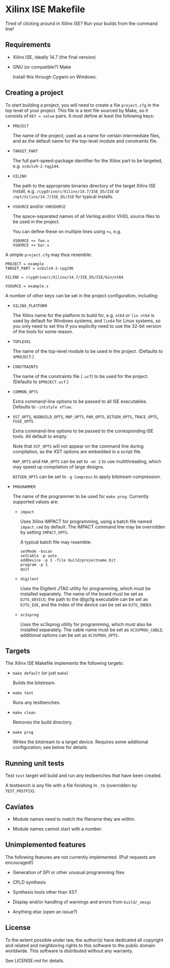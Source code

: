 Xilinx ISE Makefile
===================

Tired of clicking around in Xilinx ISE? Run your builds from the command line!


Requirements
------------

  * Xilinx ISE, ideally 14.7 (the final version)

  * GNU (or compatible?) Make

    Install this through Cygwin on Windows.


Creating a project
------------------

To start building a project, you will need to create a file `project.cfg` in
the top level of your project. This file is a text file sourced by Make, so
it consists of `KEY = value` pairs. It must define at least the following keys:

  * `PROJECT`

    The name of the project, used as a name for certain intermediate files, and
    as the default name for the top-level module and constraints file.

  * `TARGET_PART`

    The full part-speed-package identifier for the Xilinx part to be targeted,
    e.g. `xc6slx9-2-tqg144`.

  * `XILINX`

    The path to the appropriate binaries directory of the target Xilinx ISE
    install, e.g.
    `/cygdrive/c/Xilinx/14.7/ISE_DS/ISE`
    or
    `/opt/Xilinx/14.7/ISE_DS/ISE`
    for typical installs.

  * `VSOURCE` and/or `VHDSOURCE`

    The space-separated names of all Verilog and/or VHDL source files to be
    used in the project.

    You can define these on multiple lines using `+=`, e.g.

        VSOURCE += foo.v
        VSOURCE += bar.v

A simple `project.cfg` may thus resemble:

    PROJECT = example
    TARGET_PART = xc6slx9-2-cpg196

    XILINX = /cygdrive/c/Xilinx/14.7/ISE_DS/ISE/bin/nt64

    VSOURCE = example.v

A number of other keys can be set in the project configuration, including:

  * `XILINX_PLATFORM`

    The Xilinx name for the platform to build for, e.g. `nt64` or `lin`.
    `nt64` is used by default for Windows systems, and `lin64` for Linux
    systems, so you only need to set this if you explicitly need to use the
    32-bit version of the tools for some reason.

  * `TOPLEVEL`

    The name of the top-level module to be used in the project.
    (Defaults to `$PROJECT`.)

  * `CONSTRAINTS`

    The name of the constraints file (`.ucf`) to be used for the project.
    (Defaults to `$PROJECT.ucf`.)

  * `COMMON_OPTS`

    Extra command-line options to be passed to all ISE executables. Defaults to
    `-intstyle xflow`.

  * `XST_OPTS`, `NGDBUILD_OPTS`, `MAP_OPTS`, `PAR_OPTS`, `BITGEN_OPTS`,
    `TRACE_OPTS`, `FUSE_OPTS`

    Extra command-line options to be passed to the corresponding ISE tools. All
    default to empty.

    Note that `XST_OPTS` will not appear on the command line during
    compilation, as the XST options are embedded in a script file.

    `MAP_OPTS` and `PAR_OPTS` can be set to `-mt 2` to use multithreading,
    which may speed up compilation of large designs.

    `BITGEN_OPTS` can be set to `-g Compress` to apply bitstream compression.

  * `PROGRAMMER`

    The name of the programmer to be used for `make prog`. Currently supported
    values are:

      * `impact`

        Uses Xilinx iMPACT for programming, using a batch file named
        `impact.cmd` by default. The iMPACT command line may be overridden by
        setting `IMPACT_OPTS`.

        A typical batch file may resemble:

            setMode -bscan
            setCable -p auto
            addDevice -p 1 -file build/projectname.bit
            program -p 1
            quit

      * `digilent`

        Uses the Digilent JTAG utility for programming, which must be installed
        separately. The name of the board must be set as `DJTG_DEVICE`; the
        path to the djtgcfg executable can be set as `DJTG_EXE`, and the index
        of the device can be set as `DJTG_INDEX`.

      * `xc3sprog`

        Uses the xc3sprog utility for programming, which must also be installed
        separately. The cable name must be set as `XC3SPROG_CABLE`; additional
        options can be set as `XC3SPROG_OPTS`.


Targets
-------

The Xilinx ISE Makefile implements the following targets:

  * `make default` (or just `make`)

    Builds the bitstream.

  * `make test`

    Runs any testbenches.

  * `make clean`

    Removes the build directory.

  * `make prog`

    Writes the bitstream to a target device. Requires some additional
    configuration; see below for details.


Running unit tests
------------------

Test `test` target will build and run any testbenches that have been created.

A testbench is any file with a file finishing in `_tb` (overridden by `TEST_POSTFIX`).


Caviates
--------

 * Module names need to match the filename they are within.

 * Module names cannot start with a number.


Unimplemented features
----------------------

The following features are not currently implemented. (Pull requests are
encouraged!)

  * Generation of SPI or other unusual programming files

  * CPLD synthesis

  * Synthesis tools other than XST

  * Display and/or handling of warnings and errors from `build/_xmsgs`

  * Anything else (open an issue?)


License
-------

To the extent possible under law, the author(s) have dedicated all copyright
and related and neighboring rights to this software to the public domain
worldwide. This software is distributed without any warranty.

See LICENSE.md for details.
